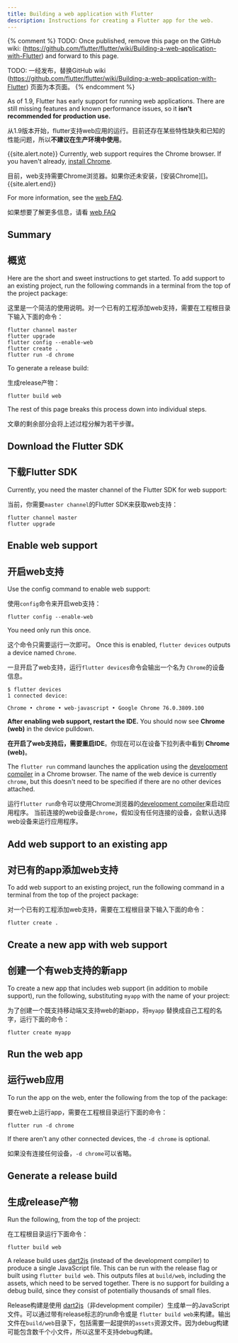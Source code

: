 ```yaml
---
title: Building a web application with Flutter
description: Instructions for creating a Flutter app for the web.
---
```


{% comment %}
  TODO: Once published, remove this page on the GitHub wiki:
  (https://github.com/flutter/flutter/wiki/Building-a-web-application-with-Flutter)
  and forward to this page.
  
  TODO: 一经发布，替换GitHub wiki (https://github.com/flutter/flutter/wiki/Building-a-web-application-with-Flutter) 页面为本页面。
{% endcomment %}

As of 1.9, Flutter has early support for running web
applications. There are still missing features and known
performance issues, so it
**isn't recommended for production use.**

从1.9版本开始，flutter支持web应用的运行。目前还存在某些特性缺失和已知的性能问题，所以**不建议在生产环境中使用**。

{{site.alert.note}}
  Currently, web support requires the Chrome browser.
  If you haven't already, [install Chrome][].
  
  目前，web支持需要Chrome浏览器。如果你还未安装，[安装Chrome][]。
{{site.alert.end}}

For more information, see the [web FAQ][].

如果想要了解更多信息，请看 [web FAQ][]

## Summary
## 概览

Here are the short and sweet instructions to get started.
To add support to an existing project,
run the following commands in a terminal from the
top of the project package:

这里是一个简洁的使用说明。对一个已有的工程添加web支持，需要在工程根目录下输入下面的命令：

```terminal
flutter channel master
flutter upgrade
flutter config --enable-web
flutter create .
flutter run -d chrome
```

To generate a release build:

生成release产物：

```terminal
flutter build web
```

The rest of this page breaks this process down
into individual steps.

文章的剩余部分会将上述过程分解为若干步骤。

## Download the Flutter SDK
## 下载Flutter SDK

Currently, you need the master channel of the Flutter SDK
for web support:

当前，你需要`master channel`的Flutter SDK来获取web支持：

```terminal
flutter channel master
flutter upgrade
```

## Enable web support
## 开启web支持

Use the config command to enable web support:

使用`config`命令来开启web支持：

```terminal
flutter config --enable-web
```

You need only run this once.

这个命令只需要运行一次即可。
Once this is enabled,
`flutter devices` outputs a device named `Chrome`.

一旦开启了web支持，运行`flutter devices`命令会输出一个名为 `Chrome`的设备信息。

```terminal
$ flutter devices
1 connected device:

Chrome • chrome • web-javascript • Google Chrome 76.0.3809.100
```

**After enabling web support, restart the IDE.**
You should now see **Chrome (web)** in the device pulldown.

**在开启了web支持后，需要重启IDE**。你现在可以在设备下拉列表中看到 **Chrome (web)**。

The `flutter run` command launches the application using the
[development compiler][] in a Chrome browser.
The name of the web device is currently `chrome`,
but this doesn't need to be specified
if there are no other devices attached.

运行`flutter run`命令可以使用Chrome浏览器的[development compiler][]来启动应用程序。 当前连接的web设备是`chrome`，假如没有任何连接的设备，会默认选择web设备来运行应用程序。

## Add web support to an existing app
## 对已有的app添加web支持

To add web support to an existing project,
run the following command in a terminal
from the top of the project package:

对一个已有的工程添加web支持，需要在工程根目录下输入下面的命令：

```terminal
flutter create .
```

## Create a new app with web support
## 创建一个有web支持的新app

To create a new app that includes web support
(in addition to mobile support), run the following,
substituting `myapp` with the name of your project:

为了创建一个既支持移动端又支持web的新app，将`myapp` 替换成自己工程的名字，运行下面的命令：

```terminal
flutter create myapp
```

## Run the web app
## 运行web应用

To run the app on the web, enter the following
from the top of the package:

要在web上运行app，需要在工程根目录运行下面的命令：

```terminal
flutter run -d chrome
```

If there aren't any other connected devices,
the `-d chrome` is optional.

如果没有连接任何设备，`-d chrome`可以省略。

## Generate a release build
## 生成release产物

Run the following, from the top of the project:

在工程根目录运行下面命令：

```terminal
flutter build web
```

A release build uses [dart2js][]
(instead of the development compiler) to produce a single
JavaScript file.  This can be run with the release flag
or built using `flutter build web`. This outputs files at
`build/web`, including the assets, which need to be served together.
There is no support for building a debug build,
since they consist of potentially thousands of small files.

Release构建是使用 [dart2js][]（非development compiler）生成单一的JavaScript文件。可以通过带有release标志的run命令或是 `flutter build web`来构建。输出文件在`build/web`目录下，包括需要一起提供的`assets`资源文件。因为debug构建可能包含数千个小文件，所以这里不支持debug构建。


[dart2js]: https://dart.dev/tools/dart2js
[development compiler]: https://dart.dev/tools/dartdevc
[web FAQ]: /docs/development/platform-integration/web
[install Chrome]: https://www.google.com/chrome/
